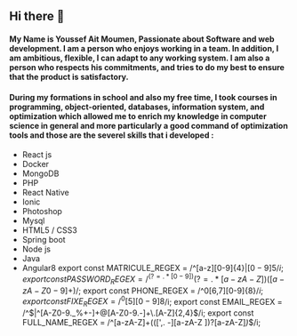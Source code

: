 ## Hi there 👋

#### My Name is Youssef Ait Moumen, Passionate about Software and web development. I am a person who enjoys working in a team. In addition, I am ambitious, flexible, I can adapt to any working system. I am also a person who respects his commitments, and tries to do my best to ensure that the product is satisfactory.



#### During my formations in school and also my free time, I took courses in programming, object-oriented, databases, information system, and optimization which allowed me to enrich my knowledge in computer science in general and more particularly a good command of optimization tools and those are the severel skills that i developed :

- React js
- Docker
- MongoDB
- PHP
- React Native
- Ionic
- Photoshop
- Mysql
- HTML5 / CSS3
- Spring boot
- Node js
- Java
- Angular8
export const MATRICULE_REGEX = /^[a-z][0-9]{4}$|[0-9]{5}/i;
export const PASSWORD_REGEX = /^(?=.*[0-9])(?=.*[a-zA-Z])([a-zA-Z0-9]+)$/;
export const PHONE_REGEX = /^0[6,7][0-9]{8}$/i;
export const FIXE_REGEX = /^0[5][0-9]{8}$/i;
export const EMAIL_REGEX = /^$|^[A-Z0-9._%+-]+@[A-Z0-9.-]+\.[A-Z]{2,4}$/i;
export const FULL_NAME_REGEX = /^[a-zA-Z]+(([',. -][a-zA-Z ])?[a-zA-Z]*)*$/i;
